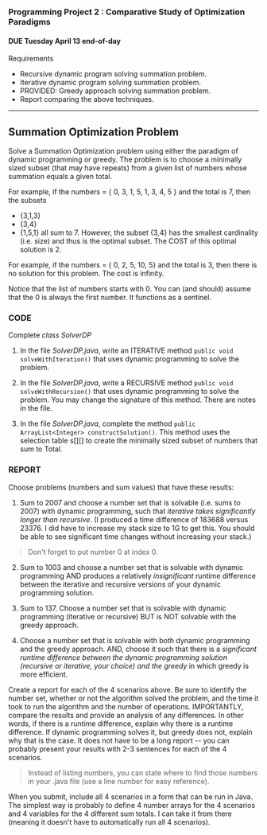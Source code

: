 ### Programming Project 2 : Comparative Study of Optimization Paradigms

#### DUE Tuesday April 13 end-of-day

Requirements
- Recursive dynamic program solving summation problem.
- Iterative dynamic program solving summation problem.
- PROVIDED: Greedy approach solving summation problem.
- Report comparing the above techniques.

<hr>

## Summation Optimization Problem

Solve a Summation Optimization problem using either the paradigm of
dynamic programming or greedy. The problem is to choose a minimally sized subset (that may have repeats) from a given list of numbers whose summation equals a given total.

For example, if the numbers = { 0, 3, 1, 5, 1, 3, 4, 5 } and the total is 7,
then the subsets
- {3,1,3}
- {3,4}
- {1,5,1}
all sum to 7. However, the subset {3,4} has the smallest cardinality (i.e. size) and thus is the optimal subset. The COST of this optimal solution is 2.

For example, if the numbers = { 0, 2, 5, 10, 5} and the total is 3, then there is no solution for this problem. The cost is infinity.

Notice that the list of numbers starts with 0. You can (and should) assume that the 0 is always the first number. It functions as a sentinel.

### CODE

Complete _class SolverDP_

1. In the file _SolverDP.java_, write an ITERATIVE method `public void solveWithIteration()` that uses dynamic programming to solve the problem.

2. In the file _SolverDP.java_, write a RECURSIVE method `public void solveWithRecursion()` that uses dynamic programming to solve the problem. You may change the signature of this method. There are notes in the file.

3. In the file _SolverDP.java_, complete the method `public ArrayList<Integer> constructSolution()`. This method uses the selection table s[][] to create the minimally sized subset of numbers that sum to Total.

### REPORT

Choose problems (numbers and sum values) that have these results:

1. Sum to 2007 and choose a number set that is solvable (i.e. sums to 2007) with dynamic programming, such that *iterative takes significantly longer than recursive*. (I produced a time difference of 183688 versus 23376. I did have to increase my stack size to 1G to get this. You should be able to see significant time changes without increasing your stack.)

> Don't forget to put number 0 at index 0.

2. Sum to 1003 and choose a number set that is solvable with dynamic programming AND produces a relatively _insignificant_ runtime difference between the iterative and recursive versions of your dynamic programming solution.

3. Sum to 137. Choose a number set that is solvable with dynamic programming (iterative or recursive) BUT is NOT solvable with the greedy approach.

4. Choose a number set that is solvable with both dynamic programming and the greedy approach. AND, choose it such that there is a *significant runtime difference between the dynamic programming solution (recursive or iterative, your choice) and the greedy* in which greedy is more efficient.

Create a report for each of the 4 scenarios above. Be sure to identify the number set, whether or not the algorithm solved the problem, and the time it took to run the algorithm and the number of operations. IMPORTANTLY, compare the results and provide an analysis of any differences. In other words, if there is a runtime difference, explain why there is a runtime difference. If dynamic programming solves it, but greedy does not, explain why that is the case. It does not have to be a long report -- you can probably present your results with 2-3 sentences for each of the 4 scenarios.

> Instead of listing numbers, you can state where to find those numbers in your .java file (use a line number for easy reference).

When you submit, include all 4 scenarios in a form that can be run in Java. The simplest way is probably to define 4 number arrays for the 4 scenarios and 4 variables for the 4 different sum totals. I can take it from there (meaning it doesn't have to automatically run all 4 scenarios).
